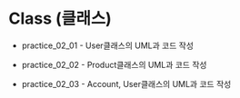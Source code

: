 # Class (클래스)

* practice_02_01 - User클래스의 UML과 코드 작성


* practice_02_02 - Product클래스의 UML과 코드 작성


* practice_02_03 - Account, User클래스의 UML과 코드 작성
